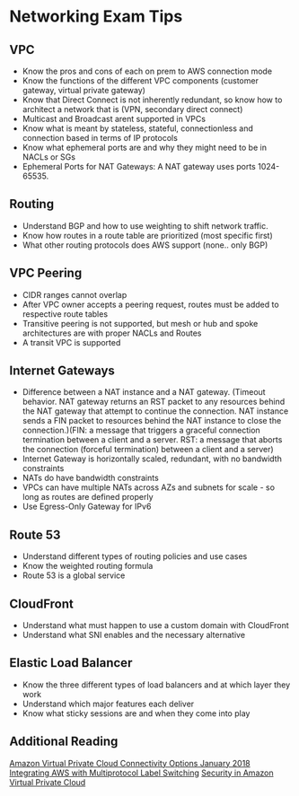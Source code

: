 # Networking Exam Tips #

## VPC  ##
- Know the pros and cons of each on prem to AWS connection mode
- Know the functions of the different VPC components (customer gateway, virtual private gateway)
- Know that Direct Connect is not inherently redundant, so know how to architect a network that is (VPN, secondary direct connect)
- Multicast and Broadcast arent supported in VPCs
- Know what is meant by stateless, stateful, connectionless and connection based in terms of IP protocols
- Know what ephemeral ports are and why they might need to be in NACLs or SGs
- Ephemeral Ports for NAT Gateways: A NAT gateway uses ports 1024-65535.

## Routing ##
- Understand BGP and how to use weighting to shift network traffic.
- Know how routes in a route table are prioritized (most specific first)
- What other routing protocols does AWS support (none.. only BGP)

## VPC Peering ##
- CIDR ranges cannot overlap
- After VPC owner accepts a peering request, routes must be added to respective route tables
- Transitive peering is not supported, but mesh or hub and spoke architectures are with proper NACLs and Routes
- A transit VPC is supported

## Internet Gateways ##
- Difference between a NAT instance and a NAT gateway. (Timeout behavior. NAT gateway returns an RST packet to any resources behind the NAT gateway that attempt to continue the connection.  NAT instance sends a FIN packet to resources behind the NAT instance to close the connection.)(FIN: a message that triggers a graceful connection termination between a client and a server. RST: a message that aborts the connection (forceful termination) between a client and a server)
- Internet Gateway is horizontally scaled, redundant, with no bandwidth constraints
- NATs do have bandwidth constraints
- VPCs can have multiple NATs across AZs and subnets for scale - so long as routes are defined properly
- Use Egress-Only Gateway for IPv6

## Route 53 ##
- Understand different types of routing policies and use cases
- Know the weighted routing formula
- Route 53 is a global service

## CloudFront ##
- Understand what must happen to use a custom domain with CloudFront
- Understand what SNI enables and the necessary alternative

## Elastic Load Balancer ##
- Know the three different types of load balancers and at which layer they work
- Understand which major features each deliver
- Know what sticky sessions are and when they come into play

## Additional Reading ##
[Amazon Virtual Private Cloud Connectivity Options January 2018](chrome-extension://efaidnbmnnnibpcajpcglclefindmkaj/https://d0.awsstatic.com/whitepapers/aws-amazon-vpc-connectivity-options.pdf)
[Integrating AWS with Multiprotocol Label Switching](chrome-extension://efaidnbmnnnibpcajpcglclefindmkaj/https://d1.awsstatic.com/whitepapers/Networking/integrating-aws-with-multiprotocol-label-switching.pdf)
[Security in Amazon Virtual Private Cloud](https://docs.aws.amazon.com/vpc/latest/userguide/security.html)

